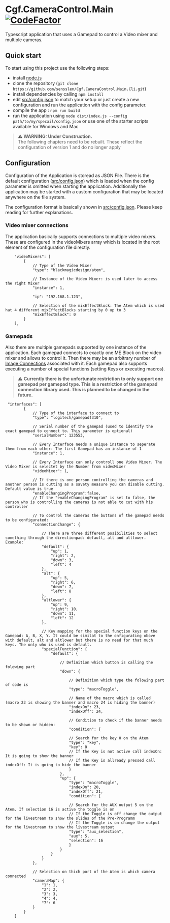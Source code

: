 # Cgf.CameraControl.Main [![CodeFactor](https://www.codefactor.io/repository/github/sensslen/cgf.cameracontrol.main.cli/badge)](https://www.codefactor.io/repository/github/sensslen/cgf.cameracontrol.main.cli)

Typescript application that uses a Gamepad to control a Video mixer and multiple cameras.

## Quick start

To start using this project use the following steps:

-   install [node.js](https://nodejs.org/en/)
-   clone the repository (`git clone https://github.com/sensslen/Cgf.CameraControl.Main.Cli.git`)
-   install dependencies by calling `npm install`
-   edit [src/config.json](./src/config.json) to match your setup or just create a new configuration and run the application with the config parameter.
-   compile the app : `npm run build`
-   run the application using `node dist/index.js --config path/to/my/specail/config.json` or use one of the starter scripts available for Windows and Mac

> **⚠ WARNING: Under Construction.**  
> The following chapters need to be rebuilt. These reflect the configuration of version 1 and do no longer apply
## Configuration

Configuration of the Application is storead as JSON File. There is the default configuration ([src/config.json](./src/config.json)) which is loaded when the config parameter is omitted when starting the application. Additionally the application may be started with a custom configuration that may be located anywhere on the file system.

The configuration format is basically shown in [src/config.json](./src/config.json). Please keep reading for further explanations.

### Video mixer connections

The application basically supports connections to multiple video mixers. These are configured in the videoMixers array which is located in the root element of the configuration file directly.

```json5
    "videoMixers": [
        {
            // Type of the Video Mixer
            "type": "blackmagicdesign/atem",

            // Instance of the Video Mixer: is used later to access the right Mixer
            "instance": 1,

            "ip": "192.168.1.123",

            // Selection of the mixEffectBlock: The Atem which is used hat 4 different mixEffectBlocks starting by 0 up to 3
            "mixEffectBlock": 0
        }
    ],
```

### Gamepads

Also there are multiple gamepads supported by one instance of the application. Each gamepad connects to exactly one ME Block on the video mixer and allows to control it. Then there may be an arbitrary number of [Image Connections](#image_connections) associated with it. Each gamepad also supports executing a number of special functions (setting Keys or executing macros).

> :warning: **Currently there is the unfortunate restriction to only support one gamepad per gamepad type. This is a restriction of the gamepad connection library used. This is planned to be changed in the future.**

```json5
 "interfaces": [
        {
            // Type of the interface to connect to
            "type": "logitech/gamepadf310",

            // Serial number of the gamepad (used to identify the exact gamepad to connect to. This parameter is optional)
            "serialNumber": 123553,

            // Every Interface needs a unique instance to seperate them from each other: The first Gamepad has an instance of 1
            "instance": 1,

            // Every Interface can only controll one Video Mixer. The Video Mixer is selectet by the Number from videoMixer
            "videoMixer": 1,

            // If there is one person controlling the cameras and another person is cutting as a savety measure you can disable cutting. Default value is true
            "enableChangingProgram":false,
            // If the "enableChangingProgram" is set to false, the person who is controlling the cameras is not able to cut with his controller

            // To control the cameras the buttons of the gamepad needs to be configurated:
            "connectionChange": {

                // There are three different posibilities to select something through the directionpad: default, alt and altlower. Example:
                "default": {
                    "up": 1,
                    "right": 2,
                    "down": 3,
                    "left": 4
                },
                "alt": {
                    "up": 5,
                    "right": 6,
                    "down": 7,
                    "left": 8
                },
                "altlower": {
                    "up": 9,
                    "right": 10,
                    "down": 11,
                    "left": 12
                },

                // Key mapping for the special function keys on the Gamepad: A, B, X, Y. It could be similat to the onfigurating obove with default, alt and altlower but there is no need for that much keys. The only who is used is default.
                "specialFunction": {
                    "default": {

                        // Definition which button is calling the folowing part
                        "down": {

                            // Definition which type the folowing part of code is
                            "type": "macroToggle",

                            // Name of the macro which is called (macro 23 is showing the banner and macro 24 is hiding the banner)
                            "indexOn": 23,
                            "indexOff": 24,

                            // Condition to check if the banner needs to be shown or hidden:
                            "condition": {

                            // Search for the key 0 on the Atem
                            "type": "key",
                            "key": 0
                            // If the Key is not active call indexOn: It is going to show the banner
                            // If the Key is allready pressed call indexOff: It is going to hide the banner
                            }
                        },
                        "up": {
                            "type": "macroToggle",
                            "indexOn": 20,
                            "indexOff": 21,
                            "condition": {

                            // Search for the AUX output 5 on the Atem. If selection 16 is active the toggle is on
                            // If the Toggle is off change the output for the livestream to show the slides of the Pre-Programm
                            // If the Toggle is on change the output for the livestream to show the livestream output
                            "type": "aux_selection",
                            "aux": 5,
                            "selection": 16
                            }
                        }
                    }
                }
            },

            // Selection on thich port of the Atem is which camera connected
            "cameraMap": {
                "1": 1,
                "2": 2,
                "3": 3,
                "4": 4,
                "7": 6
            }
        }
    ]
```